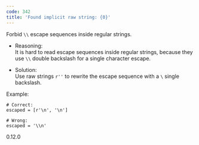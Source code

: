 ```yaml
---
code: 342
title: 'Found implicit raw string: {0}'
---
```


Forbid `\\` escape sequences inside regular strings.

  - Reasoning:  
    It is hard to read escape sequences inside regular strings, because
    they use `\\` double backslash for a single character escape.

  - Solution:  
    Use raw strings `r''` to rewrite the escape sequence with a `\`
    single backslash.

Example:

    # Correct:
    escaped = [r'\n', '\n']
    
    # Wrong:
    escaped = '\\n'

<div class="versionadded">

0.12.0

</div>